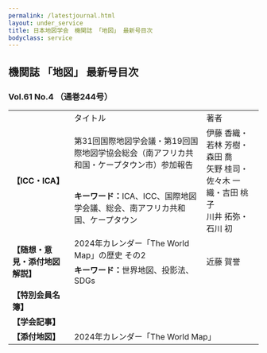 ```yaml
---
permalink: /latestjournal.html
layout: under_service
title: 日本地図学会　機関誌 「地図」 最新号目次
bodyclass: service
---
```



## 機関誌 「地図」 最新号目次
### Vol.61 No.4 （通巻244号）

<div class="table-responsive">
  <table class="table latestjournal-table">
    <tr>
      <td></td>
      <td class="text-center">タイトル</td>
      <td class="text-center">著者</td>
    </tr>
    <tr class="bg-grey">
      <td rowspan="2"><b>【ICC・ICA】</b></td>
      <td>第31回国際地図学会議・第19回国際地図学協会総会（南アフリカ共和国・ケープタウン市）参加報告</td>
      <td rowspan="2">伊藤 香織・若林 芳樹・森田 喬<br>矢野 桂司・佐々木 一織・吉田 桃子<br>川井 拓弥・石川 初</td>
    </tr>
    <tr class="bg-grey">
      <td colspan="1"><b>キーワード：</b>ICA、ICC、国際地図学会議、総会、南アフリカ共和国、ケープタウン</td>
    </tr>
    <tr>
      <td rowspan="2"><b>【随想・意見・添付地図解説】</b></td>
      <td>2024年カレンダー「The World Map」の歴史 その2</td>
      <td rowspan="2">近藤 賀誉</td>
    </tr>
    <tr>
      <td colspan="1"><b>キーワード：</b>世界地図、投影法、SDGs</td>
    </tr>
    <tr class="bg-grey">
      <td><b>【特別会員名簿】</b></td>
      <td colspan="2"></td>
    </tr>
    <tr>
      <td><b>【学会記事】</b></td>
      <td colspan="2"></td>
    </tr>
    <tr class="bg-grey">
      <td><b>【添付地図】</b></td>
      <td colspan="2">2024年カレンダー「The World Map」</td>
    </tr>
  </table>
</div>

<!--
### バックナンバー目次（J-STAGE未掲載）

<div class="latestjournal-backnumber">
  <p>
    <a href="{{'/archive/file/contents/contents243.pdf' | relative_url}}">●Vol.61 No.3（通巻243号）</a>
    <a href="{{'/archive/file/contents/contents242.pdf' | relative_url}}">●Vol.61 No.2（通巻242号）</a>
  </p>
  <p>
    <a href="{{'/archive/file/contents/contents241.pdf' | relative_url}}">●Vol.61 No.1（通巻241号）</a>
    <a href="{{'/archive/file/contents/contents240.pdf' | relative_url}}">●Vol.60 No.4（通巻240号）</a>
  </p>
  <p>
    <a href="{{'/archive/file/contents/contents239.pdf' | relative_url}}">●Vol.60 No.3（通巻239号）</a>
  </p>
</div>-->
